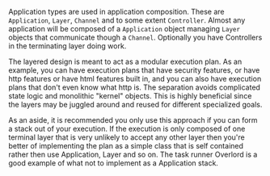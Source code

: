 Application types are used in application composition. These are `Application`,
`Layer`, `Channel` and to some extent `Controller`. Almost any application will
be composed of a `Application` object managing `Layer` objects that communicate
though a `Channel`. Optionally you have Controllers in the terminating layer
doing work.

The layered design is meant to act as a modular execution plan. As an
example, you can have execution plans that have security features, or have
http features or have html features built in, and you can also have execution
plans that don't even know what http is. The separation avoids complicated
state logic and monolithic "kernel" objects. This is highly beneficial since
the layers may be juggled around and reused for different specialized goals.

As an aside, it is recommended you only use this approach if you can form a
stack out of your execution. If the execution is only composed of one
terminal layer that is very unlikely to accept any other layer then you're
better of implementing the plan as a simple class that is self contained rather
then use Application, Layer and so on. The task runner Overlord is a good
example of what not to implement as a Application stack.

